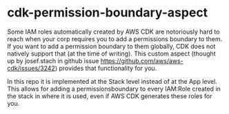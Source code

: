 # cdk-permission-boundary-aspect

Some IAM roles automatically created by AWS CDK are notoriously hard to reach when your corp requires you to add a permissions boundary to them. If you want to add a permission boundary to them globally, CDK does not natively support that (at the time of writing).
This custom aspect (thought up by josef.stach in github issue https://github.com/aws/aws-cdk/issues/3242) provides that functionality for you. 

In this repo it is implemented at the Stack level instead of at the App level. This allows for adding a permissionsboundary to every IAM:Role created in the stack in where it is used, even if AWS CDK generates these roles for you.

